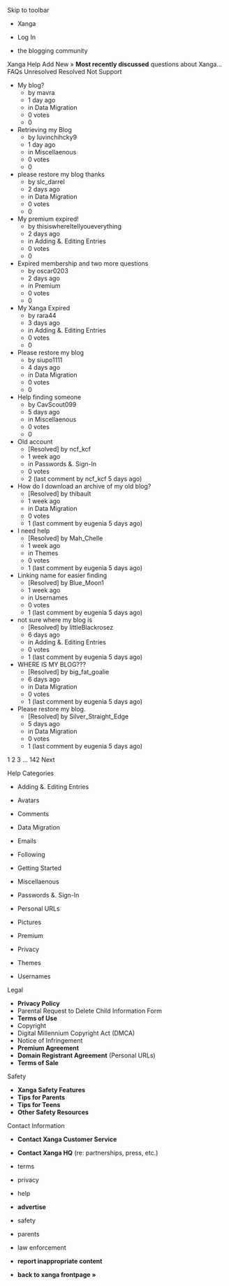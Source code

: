 Skip to toolbar

*   Xanga

*   Log In

*   the blogging community

Xanga Help Add New » **Most recently discussed** questions about Xanga… FAQs Unresolved Resolved Not Support

*   My blog?
    *   by mavra
    *   1 day ago
    *   in Data Migration
    *   0 votes
    *   0
*   Retrieving my Blog
    *   by luvinchihcky9
    *   1 day ago
    *   in Miscellaenous
    *   0 votes
    *   0
*   please restore my blog thanks
    *   by slc\_darrel
    *   2 days ago
    *   in Data Migration
    *   0 votes
    *   0
*   My premium expired!
    *   by thisiswhereItellyoueverything
    *   2 days ago
    *   in Adding &. Editing Entries
    *   0 votes
    *   0
*   Expired membership and two more questions
    *   by oscar0203
    *   2 days ago
    *   in Premium
    *   0 votes
    *   0
*   My Xanga Expired
    *   by rara44
    *   3 days ago
    *   in Adding &. Editing Entries
    *   0 votes
    *   0
*   Please restore my blog
    *   by siupo1111
    *   4 days ago
    *   in Data Migration
    *   0 votes
    *   0
*   Help finding someone
    *   by CavScout099
    *   5 days ago
    *   in Miscellaenous
    *   0 votes
    *   0
*   Old account
    *   \[Resolved\] by ncf\_kcf
    *   1 week ago
    *   in Passwords &. Sign-In
    *   0 votes
    *   2 (last comment by ncf\_kcf 5 days ago)
*   How do I download an archive of my old blog?
    *   \[Resolved\] by thibault
    *   1 week ago
    *   in Data Migration
    *   0 votes
    *   1 (last comment by eugenia 5 days ago)
*   I need help
    *   \[Resolved\] by Mah\_Chelle
    *   1 week ago
    *   in Themes
    *   0 votes
    *   1 (last comment by eugenia 5 days ago)
*   Linking name for easier finding
    *   \[Resolved\] by Blue\_Moon1
    *   1 week ago
    *   in Usernames
    *   0 votes
    *   1 (last comment by eugenia 5 days ago)
*   not sure where my blog is
    *   \[Resolved\] by littleBlackrosez
    *   6 days ago
    *   in Adding &. Editing Entries
    *   0 votes
    *   1 (last comment by eugenia 5 days ago)
*   WHERE IS MY BLOG???
    *   \[Resolved\] by big\_fat\_goalie
    *   6 days ago
    *   in Data Migration
    *   0 votes
    *   1 (last comment by eugenia 5 days ago)
*   Please restore my blog.
    *   \[Resolved\] by Silver\_Straight\_Edge
    *   5 days ago
    *   in Data Migration
    *   0 votes
    *   1 (last comment by eugenia 5 days ago)

1 2 3 ... 142 Next

Help Categories

*   Adding &. Editing Entries
*   Avatars
*   Comments
*   Data Migration
*   Emails
*   Following
*   Getting Started
*   Miscellaenous

*   Passwords &. Sign-In
*   Personal URLs
*   Pictures
*   Premium
*   Privacy
*   Themes
*   Usernames

Legal

*   **Privacy Policy**
*   Parental Request to Delete Child Information Form
*   **Terms of Use**
*   Copyright
*   Digital Millennium Copyright Act (DMCA)
*   Notice of Infringement
*   **Premium Agreement**
*   **Domain Registrant Agreement** (Personal URLs)
*   **Terms of Sale**

Safety

*   **Xanga Safety Features**
*   **Tips for Parents**
*   **Tips for Teens**
*   **Other Safety Resources**

Contact Information

*   **Contact Xanga Customer Service**
*   **Contact Xanga HQ** (re: partnerships, press, etc.)

*   terms
*   privacy
*   help
*   **advertise**

*   safety
*   parents
*   law enforcement
*   **report inappropriate content**

*   **back to xanga frontpage »**
